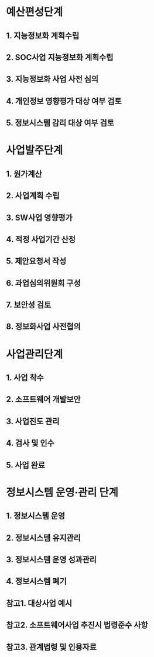 # 예산편성단계
## 1. 지능정보화 계획수립
## 2. SOC사업 지능정보화 계획수립
## 3. 지능정보화 사업 사전 심의
## 4. 개인정보 영향평가 대상 여부 검토

## 5. 정보시스템 감리 대상 여부 검토

# 사업발주단계
## 1. 원가계산
## 2. 사업계획 수립
## 3. SW사업 영향평가
## 4. 적정 사업기간 산정
## 5. 제안요청서 작성
## 6. 과업심의위원회 구성
## 7. 보안성 검토
## 8. 정보화사업 사전협의


# 사업관리단계
## 1. 사업 착수
## 2. 소프트웨어 개발보안
## 3. 사업진도 관리
## 4. 검사 및 인수
## 5. 사업 완료

# 정보시스템 운영·관리 단계
## 1. 정보시스템 운영
## 2. 정보시스템 유지관리
## 3. 정보시스템 운영 성과관리
##  4. 정보시스템 폐기

## 참고1. 대상사업 예시
## 참고2. 소프트웨어사업 추진시 법령준수 사항
## 참고3. 관계법령 및 인용자료
